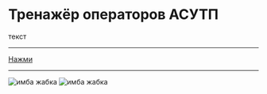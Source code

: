 # Тренажёр операторов АСУТП
текст
____
[Нажми](https://youtu.be/dQw4w9WgXcQ?si=VROZBhGgCdNX15S6)
____
![имба жабка](https://media1.tenor.com/m/at7MvMRkdM4AAAAd/shake-it-frog.gif)
![имба жабка](https://media1.tenor.com/m/WX1tMt3IWpQAAAAd/frog.gif)
